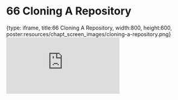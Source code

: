 # 66 Cloning A Repository
 
{type: iframe, title:66 Cloning A Repository, width:800, height:600, poster:resources/chapt_screen_images/cloning-a-repository.png}
![](https://datatrail-jhu.github.io/DataTrail_ReOrg/no_toc/cloning-a-repository.html)
 

 
